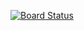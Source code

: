 [![Board Status](https://dev.azure.com/zama-msft/745442cd-5b7a-4957-9fa0-6499452d0191/fddbe4ba-2584-4e82-acb0-d20b62d36bf3/_apis/work/boardbadge/a92f3096-7462-448d-8f81-1f3fdb1be939)](https://dev.azure.com/zama-msft/745442cd-5b7a-4957-9fa0-6499452d0191/_boards/board/t/fddbe4ba-2584-4e82-acb0-d20b62d36bf3/Microsoft.RequirementCategory)